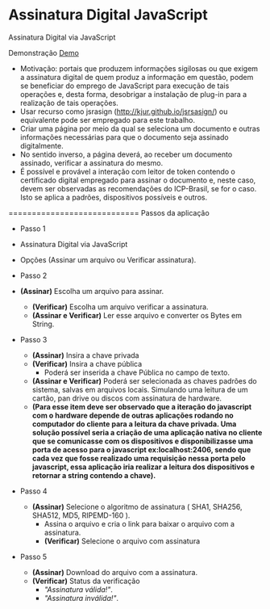 Assinatura Digital JavaScript
===========================
Assinatura Digital via JavaScript

Demonstração [Demo](http://invisiblerails.com/signature/)

* Motivação: portais que produzem informações sigilosas ou que exigem a assinatura digital de quem produz a informação em questão, podem se beneficiar do emprego de JavaScript para execução de tais operações e, desta forma, desobrigar a instalação de plug-in para a realização de tais operações.
* Usar recurso como jsrasign (http://kjur.github.io/jsrsasign/) ou equivalente pode ser empregado para este trabalho.
* Criar uma página por meio da qual se seleciona um documento e outras informações necessárias para que o documento seja assinado digitalmente.
* No sentido inverso, a página deverá, ao receber um documento assinado, verificar a assinatura do mesmo. 
* É possível e provável a interação com leitor de token contendo o certificado digital empregado para assinar o documento e, neste caso, devem ser observadas as recomendações do ICP-Brasil, se for o caso. Isto se aplica a padrões, dispositivos possíveis e outros.

============================
Passos da aplicação

*  Passo 1 
  * Assinatura Digital via JavaScript
  * Opções (Assinar um arquivo ou Verificar assinatura).
*	Passo 2 
  *	**(Assinar)** Escolha um arquivo para assinar.
	* **(Verificar)** Escolha um arquivo verificar a assinatura.
	* **(Assinar e Verificar)** Ler esse arquivo e converter os Bytes em String.
* Passo 3 
	* **(Assinar)** Insira a chave privada
	* **(Verificar)** Insira a chave pública
	  * Poderá ser inserida a chave Pública no campo de texto.
	* **(Assinar e Verificar)** Poderá ser selecionada as chaves padrões do sistema, salvas em arquivos locais. Simulando uma leitura de um cartão, pan drive ou discos com assinatura de hardware.
	* **(Para esse item deve ser observado que a iteração do javascript com o hardware depende de outras aplicações rodando no computador do cliente para a leitura da chave privada. Uma solução possível seria a criação de uma aplicação nativa no cliente que se comunicasse com os dispositivos e disponibilizasse uma porta de acesso para o javascript ex:localhost:2406, sendo que cada vez que fosse realizado uma requisição nessa porta pelo javascript, essa aplicação iria realizar a leitura dos dispositivos e retornar a string contendo a chave).**
	
* Passo 4 
  * **(Assinar)** Selecione o algoritmo de assinatura ( SHA1, SHA256, SHA512, MD5, RIPEMD-160 ).
	  * Assina o arquivo e cria o link para baixar o arquivo com a assinatura.
	* **(Verificar)** Selecione o arquivo com assinatura
* Passo 5
  * **(Assinar)** Download do arquivo com a assinatura.
  * **(Verificar)** Status da verificação
    * _"Assinatura válida!"_.
    * _"Assinatura inválida!"_.

